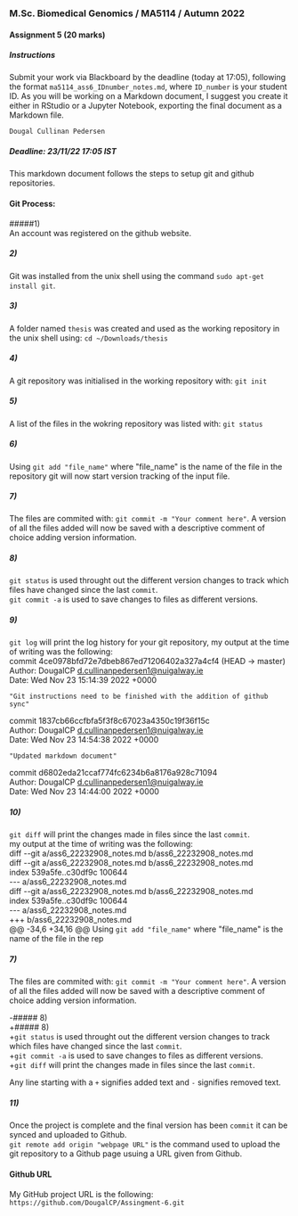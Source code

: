 ### M.Sc. Biomedical Genomics / MA5114 / Autumn 2022  
  
#### Assignment 5 (20 marks)  
  
##### Instructions  
Submit your work via Blackboard by the deadline (today at 17:05), following the format `ma5114_ass6_IDnumber_notes.md`, where `ID_number` is your student ID. As you will be working on a Markdown document, I suggest you create it either in RStudio or a Jupyter Notebook, exporting the final document as a Markdown file.  
  
`Dougal Cullinan Pedersen`  
  
##### Deadline: 23/11/22 17:05 IST  
This markdown document follows the steps to setup git and github repositories.  
  
  
  
#### Git Process:  
  
#####1)  
An account was registered on the github website.  

##### 2)
Git was installed from the unix shell using the command `sudo apt-get install git`.  

##### 3)
A folder named `thesis` was created and used as the working repository in the unix shell using: `cd ~/Downloads/thesis`  
  
##### 4)  
A git repository was initialised in the working repository with: `git init`  
  
##### 5)  
A list of the files in the wokring repository was listed with: `git status`  
  
##### 6)  
Using `git add "file_name"` where "file_name" is the name of the file in the repository git will now start version tracking of the input file.  
  
##### 7)  
The files are commited with: `git commit -m "Your comment here"`. A version of all the files added will now be saved with a descriptive comment of choice adding version information.  
  
##### 8)  
`git status` is used throught out the different version changes to track which files have changed since the last `commit`.  
`git commit -a` is used to save changes to files as different versions.  
  
##### 9)  
`git log` will print the log history for your git repository, my output at the time of writing was the following:  
commit 4ce0978bfd72e7dbeb867ed71206402a327a4cf4 (HEAD -> master)  
Author: DougalCP <d.cullinanpedersen1@nuigalway.ie>  
Date:   Wed Nov 23 15:14:39 2022 +0000  
  
    "Git instructions need to be finished with the addition of github sync"  
  
commit 1837cb66ccfbfa5f3f8c67023a4350c19f36f15c  
Author: DougalCP <d.cullinanpedersen1@nuigalway.ie>  
Date:   Wed Nov 23 14:54:38 2022 +0000  

    "Updated markdown document"  

commit d6802eda21ccaf774fc6234b6a8176a928c71094  
Author: DougalCP <d.cullinanpedersen1@nuigalway.ie>  
Date:   Wed Nov 23 14:44:00 2022 +0000  
  
##### 10)
`git diff` will print the changes made in files since the last `commit`.  
my output at the time of writing was the following:  
diff --git a/ass6_22232908_notes.md b/ass6_22232908_notes.md  
diff --git a/ass6_22232908_notes.md b/ass6_22232908_notes.md  
index 539a5fe..c30df9c 100644  
--- a/ass6_22232908_notes.md  
diff --git a/ass6_22232908_notes.md b/ass6_22232908_notes.md  
index 539a5fe..c30df9c 100644  
--- a/ass6_22232908_notes.md  
+++ b/ass6_22232908_notes.md  
@@ -34,6 +34,16 @@ Using `git add "file_name"` where "file_name" is the name of the file in the rep  
 ##### 7)  
 The files are commited with: `git commit -m "Your comment here"`. A version of all the files added will now be saved with a descriptive comment of choice adding version information.  
   
-##### 8)  
+##### 8)  
+`git status` is used throught out the different version changes to track which files have changed since the last `commit`.  
+`git commit -a` is used to save changes to files as different versions.  
+`git diff` will print the changes made in files since the last `commit`.  

Any line starting with a `+` signifies added text and `-` signifies removed text.  

##### 11)
Once the project is complete and the final version has been `commit` it can be synced and uploaded to Github.  
`git remote add origin "webpage URL"` is the command used to upload the git repository to a Github page usuing a URL given from Github.  


#### Github URL
My GitHub project URL is the following:  
`https://github.com/DougalCP/Assingment-6.git`

